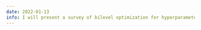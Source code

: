 ```yaml
---
date: 2022-01-13
info: I will present a survey of bilevel optimization for hyperparameters learning at the <a href="https://www.litislab.fr/" target="_blank">LITIS</a> (INSA Rouen)
---
```


